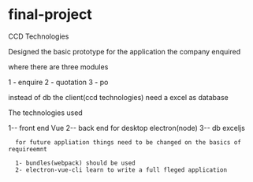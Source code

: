 # final-project

CCD Technologies

Designed the basic prototype for the application the company enquired

where there are three modules

1 - enquire
2 - quotation
3 - po

instead of db the client(ccd technologies) need a excel as database 

The technologies used

1-- front end 
      Vue 
2-- back end for desktop
     electron(node)
3--  db
      exceljs
      
      for future appliation things need to be changed on the basics of requireemnt
      
      1- bundles(webpack) should be used
      2- electron-vue-cli learn to write a full fleged application
 
